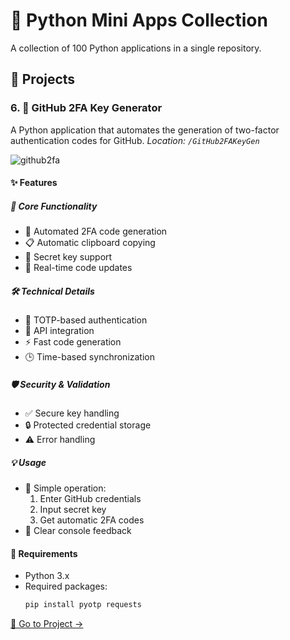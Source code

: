 # 🐍 Python Mini Apps Collection
A collection of 100 Python applications in a single repository.

## 🚀 Projects

### 6. 🔑 GitHub 2FA Key Generator
A Python application that automates the generation of two-factor authentication codes for GitHub.
*Location: `/GitHub2FAKeyGen`*

![github2fa](https://github.com/parzivalhaliday/100-python-apps/blob/main/GitHub2FAKeyGen/GitHub2FAKeyGen.png)

#### ✨ Features

##### 🔄 Core Functionality
- 🎯 Automated 2FA code generation
- 📋 Automatic clipboard copying
- 🔑 Secret key support
- 🔄 Real-time code updates

##### 🛠️ Technical Details
- 🔐 TOTP-based authentication
- 🤖 API integration
- ⚡ Fast code generation
- 🕒 Time-based synchronization

##### 🛡️ Security & Validation
- ✅ Secure key handling
- 🔒 Protected credential storage
- ⚠️ Error handling

##### 💡 Usage
- 🔧 Simple operation:
  1. Enter GitHub credentials
  2. Input secret key
  3. Get automatic 2FA codes
- 📝 Clear console feedback

#### 🔧 Requirements
- Python 3.x
- Required packages:
  ```bash
  pip install pyotp requests
  ```

[📂 Go to Project →](/)
